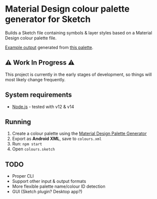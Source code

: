 # Material Design colour palette generator for Sketch

Builds a Sketch file containing symbols & layer styles based on a Material Design colour palette file.

[Example output](https://www.sketch.com/s/25b84e44-64c4-4527-92aa-e77bf4c16990) generated from [this palette](http://mcg.mbitson.com/#!?red=%23f44336&pink=%23e91e63&purple=%239c27b0&deeppurple=%23673ab7&indigo=%233f51b5&blue=%232196f3&lightblue=%2303a9f4&cyan=%2300bcd4&teal=%23009688&green=%234caf50&lightgreen=%238bc34a&lime=%23cddc39&yellow=%23ffeb3b&amber=%23ffc107&orange=%23ff9800&deeporange=%23ff5722&brown=%23795548&grey=%239e9e9e&bluegrey=%23607d8b&themename=Sketch%20palette%20generator%20test).

## ⚠️ Work In Progress ⚠️

This project is currently in the early stages of development, so things will most likely change frequently.

## System requirements

- [Node.js](https://nodejs.org/) - tested with v12 & v14

## Running

1. Create a colour palette using the [Material Design Palette Generator](http://mcg.mbitson.com/)
2. Export as **Android XML**, save to `colours.xml`
3. Run: `npm start`
4. Open `colours.sketch`

## TODO

- Proper CLI
- Support other input & output formats
- More flexible palette name/colour ID detection
- GUI (Sketch plugin? Desktop app?)
